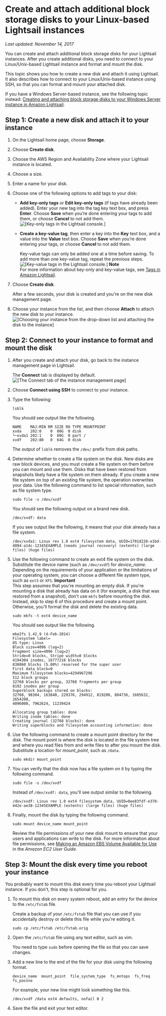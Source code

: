 # Create and attach additional block storage disks to your Linux\-based Lightsail instances<a name="create-and-attach-additional-block-storage-disks-linux-unix"></a>

 *Last updated: November 14, 2017* 

You can create and attach additional block storage disks for your Lightsail instances\. After you create additional disks, you need to connect to your Linux/Unix\-based Lightsail instance and format and mount the disk\.

This topic shows you how to create a new disk and attach it using Lightsail\. It also describes how to connect to your Linux/Unix\-based instance using SSH, so that you can format and mount your attached disk\.

If you have a Windows Server\-based instance, see the following topic instead: [Creating and attaching block storage disks to your Windows Server instance in Amazon Lightsail](create-and-attach-additional-block-storage-disks-windows.md)\.

## Step 1: Create a new disk and attach it to your instance<a name="create-attach-new-disk-to-linux-unix-instance"></a>

1. On the Lightsail home page, choose **Storage**\.

1. Choose **Create disk**\.

1. Choose the AWS Region and Availability Zone where your Lightsail instance is located\.

1. Choose a size\.

1. Enter a name for your disk\.

1. Choose one of the following options to add tags to your disk:
   + **Add key\-only tags** or **Edit key\-only tags** \(if tags have already been added\)\. Enter your new tag into the tag key text box, and press **Enter**\. Choose **Save** when you’re done entering your tags to add them, or choose **Cancel** to not add them\.  
![\[Key-only tags in the Lightsail console.\]](https://d9yljz1nd5001.cloudfront.net/en_us/b380b072d417d05346bbc87239d4fd76/images/amazon-lightsail-key-only-tags.png)
   + **Create a key\-value tag**, then enter a key into the **Key** text box, and a value into the **Value** text box\. Choose **Save** when you’re done entering your tags, or choose **Cancel** to not add them\.

     Key\-value tags can only be added one at a time before saving\. To add more than one key\-value tag, repeat the previous steps\.  
![\[Key-value tags in the Lightsail console.\]](https://d9yljz1nd5001.cloudfront.net/en_us/b380b072d417d05346bbc87239d4fd76/images/amazon-lightsail-key-value-tag.png)
**Note**  
For more information about key\-only and key\-value tags, see [Tags in Amazon Lightsail](amazon-lightsail-tags.md)\.

1. Choose **Create disk**\.

   After a few seconds, your disk is created and you're on the new disk management page\.

1. Choose your instance from the list, and then choose **Attach** to attach the new disk to your instance\.  
![\[Choosing your instance from the drop-down list and attaching the disk to the instance\]](https://d9yljz1nd5001.cloudfront.net/en_us/b380b072d417d05346bbc87239d4fd76/images/animated-gif-attach-disk-to-linux-wordpress-instance.gif)

## Step 2: Connect to your instance to format and mount the disk<a name="connect-to-linux-unix-instance-using-ssh-format-mount-disk"></a>

1. After you create and attach your disk, go back to the instance management page in Lightsail\.

   The **Connect** tab is displayed by default\.  
![\[The Connect tab of the instance management page\]](https://d9yljz1nd5001.cloudfront.net/en_us/b380b072d417d05346bbc87239d4fd76/images/lightsail-instance-management-page-connect-tab.png)

1. Choose **Connect using SSH** to connect to your instance\.

1. Type the following:

   ```
   lsblk
   ```

   You should see output like the following\.

   ```
   NAME    MAJ:MIN RM SIZE RO TYPE MOUNTPOINT
   xvda    202:0    0  80G  0 disk
   └─xvda1 202:1    0  80G  0 part /
   xvdf    202:80   0  64G  0 disk
   ```

   The output of `lsblk` removes the `/dev/` prefix from disk paths\.

1. Determine whether to create a file system on the disk\. New disks are raw block devices, and you must create a file system on them before you can mount and use them\. Disks that have been restored from snapshots likely have a file system on them already\. If you create a new file system on top of an existing file system, the operation overwrites your data\. Use the following command to list special information, such as file system type\.

   ```
   sudo file -s /dev/xvdf
   ```

   You should see the following output on a brand new disk\.

   ```
   /dev/xvdf: data
   ```

   If you see output like the following, it means that your disk already has a file system\.

   ```
   /dev/xvda1: Linux rev 1.0 ext4 filesystem data, UUID=1701d228-e1bd-4094-a14c-12345EXAMPLE (needs journal recovery) (extents) (large files) (huge files)
   ```

1. Use the following command to create an ext4 file system on the disk\. Substitute the device name \(such as `/dev/xvdf`\) for *device\_name*\. Depending on the requirements of your application or the limitations of your operating system, you can choose a different file system type, such as `ext3` or `XFS`\.
**Important**  
This step assumes that you're mounting an empty disk\. If you're mounting a disk that already has data on it \(for example, a disk that was restored from a snapshot\), don't use `mkfs` before mounting the disk\. Instead, skip to step 6 of this procedure and create a mount point\. Otherwise, you'll format the disk and delete the existing data\.

   ```
   sudo mkfs -t ext4 device_name
   ```

   You should see output like the following\.

   ```
   mke2fs 1.42.9 (4-Feb-2014)
   Filesystem label=
   OS type: Linux
   Block size=4096 (log=2)
   Fragment size=4096 (log=2)
   Stride=0 blocks, Stripe width=0 blocks
   4194304 inodes, 16777216 blocks
   838860 blocks (5.00%) reserved for the super user
   First data block=0
   Maximum filesystem blocks=4294967296
   512 block groups
   32768 blocks per group, 32768 fragments per group
   8192 inodes per group
   Superblock backups stored on blocks:
   32768, 98304, 163840, 229376, 294912, 819200, 884736, 1605632, 2654208,
   4096000, 7962624, 11239424
   
   Allocating group tables: done
   Writing inode tables: done
   Creating journal (32768 blocks): done
   Writing superblocks and filesystem accounting information: done
   ```

1. Use the following command to create a mount point directory for the disk\. The mount point is where the disk is located in the file system tree and where you read files from and write files to after you mount the disk\. Substitute a location for *mount\_point*, such as `/data`\.

   ```
   sudo mkdir mount_point
   ```

1. You can verify that the disk now has a file system on it by typing the following command\.

   ```
   sudo file -s /dev/xvdf
   ```

   Instead of `/dev/xvdf: data`, you'll see output similar to the following\.

   ```
   /dev/xvdf: Linux rev 1.0 ext4 filesystem data, UUID=0ee83fdf-e370-442e-ae38-12345EXAMPLE (extents) (large files) (huge files)
   ```

1. Finally, mount the disk by typing the following command\.

   ```
   sudo mount device_name mount_point
   ```

   Review the file permissions of your new disk mount to ensure that your users and applications can write to the disk\. For more information about file permissions, see [Making an Amazon EBS Volume Available for Use](http://docs.aws.amazon.com/AWSEC2/latest/UserGuide/ebs-using-volumes.html) in the *Amazon EC2 User Guide*\.

## Step 3: Mount the disk every time you reboot your instance<a name="mount-disk-every-time-reboot-instance-linux-unix"></a>

You probably want to mount this disk every time you reboot your Lightsail instance\. If you don't, this step is optional for you\.

1. To mount this disk on every system reboot, add an entry for the device to the `/etc/fstab` file\.

   Create a backup of your `/etc/fstab` file that you can use if you accidentally destroy or delete this file while you're editing it\.

   ```
   sudo cp /etc/fstab /etc/fstab.orig
   ```

1. Open the `/etc/fstab` file using any text editor, such as vim\.

   You need to type `sudo` before opening the file so that you can save changes\.

1. Add a new line to the end of the file for your disk using the following format\.

   ```
   device_name  mount_point  file_system_type  fs_mntops  fs_freq  fs_passno
   ```

   For example, your new line might look something like this\.

   ```
   /dev/xvdf /data ext4 defaults, nofail 0 2
   ```

1. Save the file and exit your text editor\.
